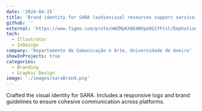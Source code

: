 ```yaml
---
date: '2024-04-15'
title: 'Brand identity for SARA (audiovisual resources support service)'
github: ''
external: 'https://www.figma.com/proto/mWZMpKXQ64WVpe8G1YFtsl/Emphatise-and-Define?page-id=1029%3A95&node-id=1874-6252&viewport=2286%2C-4145%2C0.22&t=0ksAvVPOPwr2Avw1-1&scaling=min-zoom&content-scaling=fixed&starting-point-node-id=1874%3A6252'
tech:
  - Illustrator
  - InDesign
company: 'Departamento de Comunicação e Arte, Universidade de Aveiro'
showInProjects: true
categories:
  - Branding
  - Graphic Design
image: './images/saraBrand.png'
---
```


Crafted the visual identity for SARA. Includes a responsive logo and brand guidelines to ensure cohesive communication across platforms.
